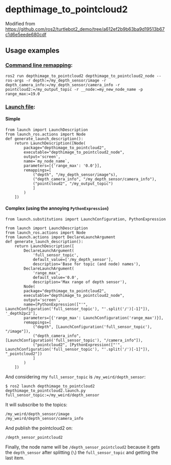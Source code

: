 # depthimage_to_pointcloud2
Modified from https://github.com/ros2/turtlebot2_demo/tree/a612ef2b9b63ba9d19513b67c1d6e5eede680cdf

## Usage examples 

### [Command line remapping](https://docs.ros.org/en/galactic/How-To-Guides/Node-arguments.html):
```
ros2 run depthimage_to_pointcloud2 depthimage_to_pointcloud2_node --ros-args -r depth:=/my_depth_sensor/image -r depth_camera_info:=/my_depth_sensor/camera_info -r pointcloud2:=/my_output_topic -r __node:=my_new_node_name -p range_max:=19.0
```

### [Launch file](https://docs.ros.org/en/galactic/Tutorials/Launch/Creating-Launch-Files.html?highlight=remappings):
#### Simple
```
from launch import LaunchDescription
from launch_ros.actions import Node
def generate_launch_description():
    return LaunchDescription([Node(
        package="depthimage_to_pointcloud2",
        executable="depthimage_to_pointcloud2_node",
        output='screen',
        name=`my_node_name`,
        parameters=[{'range_max': '0.0'}],
        remappings=[
            ("depth", "/my_depth_sensor/image"s),
            ("depth_camera_info", "/my_depth_sensor/camera_info"),
            ("pointcloud2", "/my_output_topic")
            ]
        )
    ])
```

#### Complex (using the annoying `PythonExpression`)
```
from launch.substitutions import LaunchConfiguration, PythonExpression

from launch import LaunchDescription
from launch_ros.actions import Node
from launch.actions import DeclareLaunchArgument
def generate_launch_description():
    return LaunchDescription([
        DeclareLaunchArgument(
            'full_sensor_topic',
            default_value=['/my_depth_sensor'],
            description='Base for topic (and node) names'),
        DeclareLaunchArgument(
            'range_max',
            default_value='0.0',
            description='Max range of depth sensor'),
        Node(
        package="depthimage_to_pointcloud2",
        executable="depthimage_to_pointcloud2_node",
        output='screen',
        name=[PythonExpression(["'", LaunchConfiguration('full_sensor_topic'), "'.split('/')[-1]"]), '_depth2pc2'],
        parameters=[{'range_max': LaunchConfiguration('range_max')}],
        remappings=[
            ("depth", [LaunchConfiguration('full_sensor_topic'), "/image"]),
            ("depth_camera_info", [LaunchConfiguration('full_sensor_topic'), "/camera_info"]),
            ("pointcloud2", [PythonExpression(["'", LaunchConfiguration('full_sensor_topic'), "'.split('/')[-1]"]), "_pointcloud2"])
            ]
        )
    ])
```

And considering my `full_sensor_topic` is `/my_weird/depth_sensor`:
```
$ ros2 launch depthimage_to_pointcloud2 depthimage_to_pointcloud2.launch.py full_sensor_topic:=/my_weird/depth_sensor
```

It will subscribe to the topics:
```
/my_weird/depth_sensor/image
/my_weird/depth_sensor/camera_info
```

And publish the pointcloud2 on:
```
/depth_sensor_pointcloud2
```
Finally, the node name will be `/depth_sensor_pointcloud2` because it gets the `depth_sensor` after splitting (`\`) the `full_sensor_topic` and getting the last item.